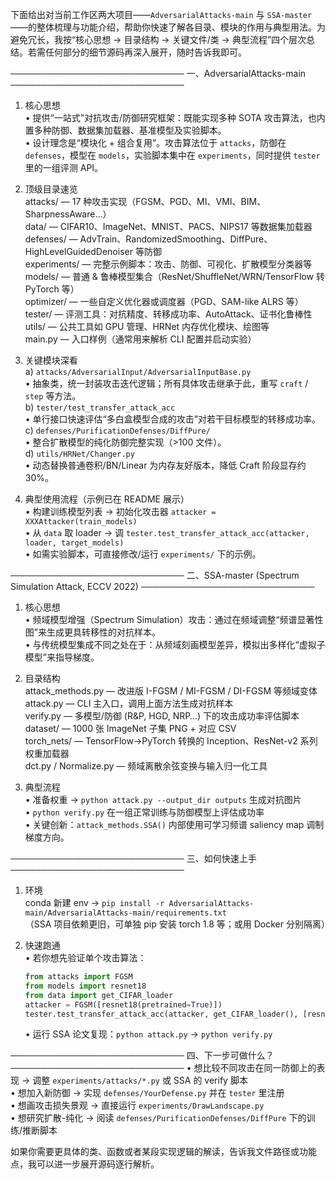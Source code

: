
下面给出对当前工作区两大项目——`AdversarialAttacks-main` 与 `SSA-master`——的整体梳理与功能介绍，帮助你快速了解各目录、模块的作用与典型用法。为避免冗长，我按“核心思想 → 目录结构 → 关键文件/类 → 典型流程”四个层次总结。若需任何部分的细节源码再深入展开，随时告诉我即可。

────────────────────────────
一、AdversarialAttacks-main
────────────────────────────
1. 核心思想  
   • 提供“一站式”对抗攻击/防御研究框架：既能实现多种 SOTA 攻击算法，也内置多种防御、数据集加载器、基准模型及实验脚本。  
   • 设计理念是“模块化 + 组合复用”。攻击算法位于 `attacks`，防御在 `defenses`，模型在 `models`，实验脚本集中在 `experiments`，同时提供 `tester` 里的一组评测 API。

2. 顶级目录速览  
   attacks/        — 17 种攻击实现（FGSM、PGD、MI、VMI、BIM、SharpnessAware…）  
   data/           — CIFAR10、ImageNet、MNIST、PACS、NIPS17 等数据集加载器  
   defenses/       — AdvTrain、RandomizedSmoothing、DiffPure、HighLevelGuidedDenoiser 等防御  
   experiments/    — 完整示例脚本：攻击、防御、可视化、扩散模型分类器等  
   models/         — 普通 & 鲁棒模型集合（ResNet/ShuffleNet/WRN/TensorFlow 转 PyTorch 等）  
   optimizer/      — 一些自定义优化器或调度器（PGD、SAM-like ALRS 等）  
   tester/         — 评测工具：对抗精度、转移成功率、AutoAttack、证书化鲁棒性  
   utils/          — 公共工具如 GPU 管理、HRNet 内存优化模块、绘图等  
   main.py         — 入口样例（通常用来解析 CLI 配置并启动实验）

3. 关键模块深看  
   a) `attacks/AdversarialInput/AdversarialInputBase.py`  
      • 抽象类，统一封装攻击迭代逻辑；所有具体攻击继承于此，重写 `craft` / `step` 等方法。  
   b) `tester/test_transfer_attack_acc`  
      • 单行接口快速评估“多白盒模型合成的攻击”对若干目标模型的转移成功率。  
   c) `defenses/PurificationDefenses/DiffPure/`  
      • 整合扩散模型的纯化防御完整实现（>100 文件）。  
   d) `utils/HRNet/Changer.py`  
      • 动态替换普通卷积/BN/Linear 为内存友好版本，降低 Craft 阶段显存约 30%。

4. 典型使用流程（示例已在 README 展示）  
   • 构建训练模型列表 → 初始化攻击器 `attacker = XXXAttacker(train_models)`  
   • 从 `data` 取 loader → 调 `tester.test_transfer_attack_acc(attacker, loader, target_models)`  
   • 如需实验脚本，可直接修改/运行 `experiments/` 下的示例。

────────────────────────────
二、SSA-master  (Spectrum Simulation Attack, ECCV 2022)
────────────────────────────
1. 核心思想  
   • 频域模型增强（Spectrum Simulation）攻击：通过在频域调整“频谱显著性图”来生成更具转移性的对抗样本。  
   • 与传统模型集成不同之处在于：从频域刻画模型差异，模拟出多样化“虚拟子模型”来指导梯度。

2. 目录结构  
   attack_methods.py   — 改进版 I-FGSM / MI-FGSM / DI-FGSM 等频域变体  
   attack.py           — CLI 主入口，调用上面方法生成对抗样本  
   verify.py           — 多模型/防御 (R&P, HGD, NRP…) 下的攻击成功率评估脚本  
   dataset/            — 1000 张 ImageNet 子集 PNG + 对应 CSV  
   torch_nets/         — TensorFlow→PyTorch 转换的 Inception、ResNet-v2 系列权重加载器  
   dct.py / Normalize.py  — 频域离散余弦变换与输入归一化工具

3. 典型流程  
   • 准备权重 → `python attack.py --output_dir outputs` 生成对抗图片  
   • `python verify.py` 在一组正常训练与防御模型上评估成功率  
   • 关键创新：`attack_methods.SSA()` 内部使用可学习频谱 saliency map 调制梯度方向。

────────────────────────────
三、如何快速上手
────────────────────────────
1. 环境  
   conda 新建 env → `pip install -r AdversarialAttacks-main/AdversarialAttacks-main/requirements.txt`  
   （SSA 项目依赖更旧，可单独 pip 安装 torch 1.8 等；或用 Docker 分别隔离）

2. 快速跑通  
   • 若你想先验证单个攻击算法：  
     ```python
     from attacks import FGSM
     from models import resnet18
     from data import get_CIFAR_loader
     attacker = FGSM([resnet18(pretrained=True)])
     tester.test_transfer_attack_acc(attacker, get_CIFAR_loader(), [resnet18(pretrained=True)])
     ```  
   • 运行 SSA 论文复现：`python attack.py` → `python verify.py`

────────────────────────────
四、下一步可做什么？
────────────────────────────
• 想比较不同攻击在同一防御上的表现 → 调整 `experiments/attacks/*.py` 或 SSA 的 verify 脚本  
• 想加入新防御 → 实现 `defenses/YourDefense.py` 并在 `tester` 里注册  
• 想画攻击损失景观 → 直接运行 `experiments/DrawLandscape.py`  
• 想研究扩散-纯化 → 阅读 `defenses/PurificationDefenses/DiffPure` 下的训练/推断脚本

如果你需要更具体的类、函数或者某段实现逻辑的解读，告诉我文件路径或功能点，我可以进一步展开源码逐行解析。